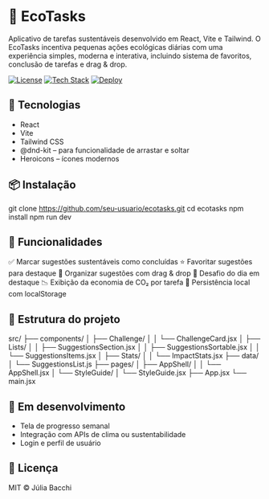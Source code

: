 # 🌱 EcoTasks

Aplicativo de tarefas sustentáveis desenvolvido em React, Vite e Tailwind. O EcoTasks incentiva pequenas ações ecológicas diárias com uma experiência simples, moderna e interativa, incluindo sistema de favoritos, conclusão de tarefas e drag & drop.

[![License](https://img.shields.io/badge/License-MIT-green)](https://opensource.org/licenses/MIT)
[![Tech Stack](https://img.shields.io/badge/Tech%20Stack-React%2C%20Vite%2C%20Tailwind-blue)](https://reactjs.org/)
[![Deploy](https://img.shields.io/badge/Deploy-Vercel-purple)](https://ecotasks.vercel.app/)

## 🚀 Tecnologias

- React
- Vite
- Tailwind CSS
- @dnd-kit – para funcionalidade de arrastar e soltar
- Heroicons – ícones modernos

## 📦 Instalação

git clone https://github.com/seu-usuario/ecotasks.git
cd ecotasks
npm install
npm run dev

## 🔧 Funcionalidades

✅ Marcar sugestões sustentáveis como concluídas
⭐ Favoritar sugestões para destaque
📌 Organizar sugestões com drag & drop
📅 Desafio do dia em destaque
📉 Exibição da economia de CO₂ por tarefa
💾 Persistência local com localStorage

## 📁 Estrutura do projeto

src/
├── components/
│   ├── Challenge/
│   │   └── ChallengeCard.jsx
│   ├── Lists/
│   │   ├── SuggestionsSection.jsx
│   │   ├── SuggestionsSortable.jsx
│   │   └── SuggestionsItems.jsx
│   ├── Stats/
│   │   └── ImpactStats.jsx
├── data/
│   └── SuggestionsList.js
├── pages/
│   ├── AppShell/
│   │   └── AppShell.jsx
│   └── StyleGuide/
│       └── StyleGuide.jsx
├── App.jsx
└── main.jsx

## 🧪 Em desenvolvimento

- Tela de progresso semanal
- Integração com APIs de clima ou sustentabilidade
- Login e perfil de usuário

## 📄 Licença
MIT © Júlia Bacchi
